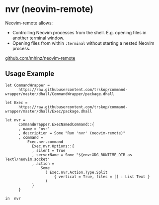 # nvr (neovim-remote)

Neovim-remote allows:

*   Controlling Neovim processes from the shell.  E.g. opening files in another
    terminal window.
*   Opening files from within `:terminal` without starting a nested Neovim
    process.

[github.com/mhinz/neovim-remote](https://github.com/mhinz/neovim-remote)


## Usage Example

```Dhall
let CommandWrapper =
      https://raw.githubusercontent.com/trskop/command-wrapper/master/dhall/CommandWrapper/package.dhall

let Exec =
      https://raw.githubusercontent.com/trskop/command-wrapper/master/dhall/Exec/package.dhall

let nvr =
      CommandWrapper.ExecNamedCommand::{
      , name = "nvr"
      , description = Some "Run 'nvr' (neovim-remote)"
      , command =
          Exec.nvr.command
            Exec.nvr.Options::{
            , silent = True
            , serverName = Some "${env:XDG_RUNTIME_DIR as Text}/neovim.socket"
            , action =
                Some
                  ( Exec.nvr.Action.Type.Split
                      { vertical = True, files = [] : List Text }
                  )
            }
      }

in  nvr
```
